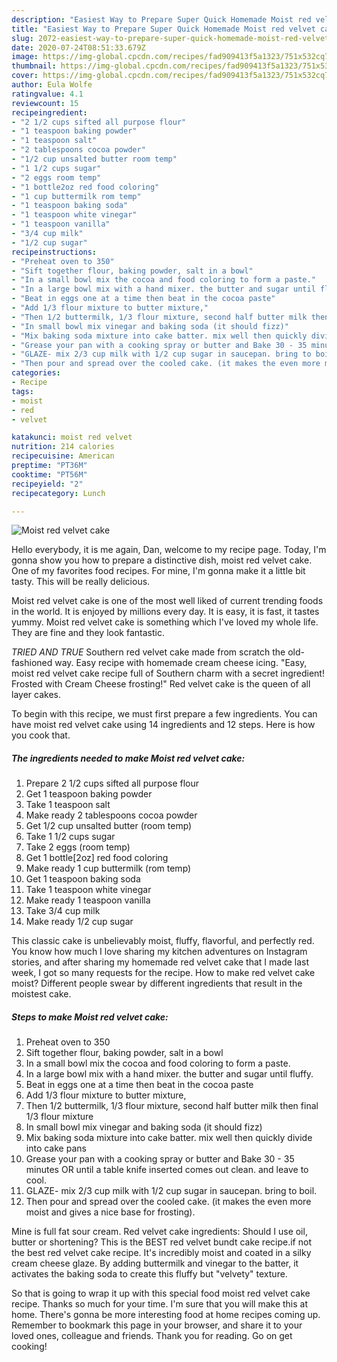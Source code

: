 ```yaml
---
description: "Easiest Way to Prepare Super Quick Homemade Moist red velvet cake"
title: "Easiest Way to Prepare Super Quick Homemade Moist red velvet cake"
slug: 2072-easiest-way-to-prepare-super-quick-homemade-moist-red-velvet-cake
date: 2020-07-24T08:51:33.679Z
image: https://img-global.cpcdn.com/recipes/fad909413f5a1323/751x532cq70/moist-red-velvet-cake-recipe-main-photo.jpg
thumbnail: https://img-global.cpcdn.com/recipes/fad909413f5a1323/751x532cq70/moist-red-velvet-cake-recipe-main-photo.jpg
cover: https://img-global.cpcdn.com/recipes/fad909413f5a1323/751x532cq70/moist-red-velvet-cake-recipe-main-photo.jpg
author: Eula Wolfe
ratingvalue: 4.1
reviewcount: 15
recipeingredient:
- "2 1/2 cups sifted all purpose flour"
- "1 teaspoon baking powder"
- "1 teaspoon salt"
- "2 tablespoons cocoa powder"
- "1/2 cup unsalted butter room temp"
- "1 1/2 cups sugar"
- "2 eggs room temp"
- "1 bottle2oz red food coloring"
- "1 cup buttermilk rom temp"
- "1 teaspoon baking soda"
- "1 teaspoon white vinegar"
- "1 teaspoon vanilla"
- "3/4 cup milk"
- "1/2 cup sugar"
recipeinstructions:
- "Preheat oven to 350"
- "Sift together flour, baking powder, salt in a bowl"
- "In a small bowl mix the cocoa and food coloring to form a paste."
- "In a large bowl mix with a hand mixer. the butter and sugar until fluffy."
- "Beat in eggs one at a time then beat in the cocoa paste"
- "Add 1/3 flour mixture to butter mixture,"
- "Then 1/2 buttermilk, 1/3 flour mixture, second half butter milk then final 1/3 flour mixture"
- "In small bowl mix vinegar and baking soda (it should fizz)"
- "Mix baking soda mixture into cake batter. mix well then quickly divide into cake pans"
- "Grease your pan with a cooking spray or butter and Bake 30 - 35 minutes OR until a table knife inserted comes out clean. and leave to cool."
- "GLAZE- mix 2/3 cup milk with 1/2 cup sugar in saucepan. bring to boil."
- "Then pour and spread over the cooled cake. (it makes the even more moist and gives a nice base for frosting)."
categories:
- Recipe
tags:
- moist
- red
- velvet

katakunci: moist red velvet 
nutrition: 214 calories
recipecuisine: American
preptime: "PT36M"
cooktime: "PT56M"
recipeyield: "2"
recipecategory: Lunch

---
```



![Moist red velvet cake](https://img-global.cpcdn.com/recipes/fad909413f5a1323/751x532cq70/moist-red-velvet-cake-recipe-main-photo.jpg)

Hello everybody, it is me again, Dan, welcome to my recipe page. Today, I'm gonna show you how to prepare a distinctive dish, moist red velvet cake. One of my favorites food recipes. For mine, I'm gonna make it a little bit tasty. This will be really delicious.

Moist red velvet cake is one of the most well liked of current trending foods in the world. It is enjoyed by millions every day. It is easy, it is fast, it tastes yummy. Moist red velvet cake is something which I've loved my whole life. They are fine and they look fantastic.

*TRIED AND TRUE* Southern red velvet cake made from scratch the old-fashioned way. Easy recipe with homemade cream cheese icing. &#34;Easy, moist red velvet cake recipe full of Southern charm with a secret ingredient! Frosted with Cream Cheese frosting!&#34; Red velvet cake is the queen of all layer cakes.


To begin with this recipe, we must first prepare a few ingredients. You can have moist red velvet cake using 14 ingredients and 12 steps. Here is how you cook that.

<!--inarticleads1-->

##### The ingredients needed to make Moist red velvet cake:

1. Prepare 2 1/2 cups sifted all purpose flour
1. Get 1 teaspoon baking powder
1. Take 1 teaspoon salt
1. Make ready 2 tablespoons cocoa powder
1. Get 1/2 cup unsalted butter (room temp)
1. Take 1 1/2 cups sugar
1. Take 2 eggs (room temp)
1. Get 1 bottle[2oz] red food coloring
1. Make ready 1 cup buttermilk (rom temp)
1. Get 1 teaspoon baking soda
1. Take 1 teaspoon white vinegar
1. Make ready 1 teaspoon vanilla
1. Take 3/4 cup milk
1. Make ready 1/2 cup sugar


This classic cake is unbelievably moist, fluffy, flavorful, and perfectly red. You know how much I love sharing my kitchen adventures on Instagram stories, and after sharing my homemade red velvet cake that I made last week, I got so many requests for the recipe. How to make red velvet cake moist? Different people swear by different ingredients that result in the moistest cake. 

<!--inarticleads2-->

##### Steps to make Moist red velvet cake:

1. Preheat oven to 350
1. Sift together flour, baking powder, salt in a bowl
1. In a small bowl mix the cocoa and food coloring to form a paste.
1. In a large bowl mix with a hand mixer. the butter and sugar until fluffy.
1. Beat in eggs one at a time then beat in the cocoa paste
1. Add 1/3 flour mixture to butter mixture,
1. Then 1/2 buttermilk, 1/3 flour mixture, second half butter milk then final 1/3 flour mixture
1. In small bowl mix vinegar and baking soda (it should fizz)
1. Mix baking soda mixture into cake batter. mix well then quickly divide into cake pans
1. Grease your pan with a cooking spray or butter and Bake 30 - 35 minutes OR until a table knife inserted comes out clean. and leave to cool.
1. GLAZE- mix 2/3 cup milk with 1/2 cup sugar in saucepan. bring to boil.
1. Then pour and spread over the cooled cake. (it makes the even more moist and gives a nice base for frosting).


Mine is full fat sour cream. Red velvet cake ingredients: Should I use oil, butter or shortening? This is the BEST red velvet bundt cake recipe.if not the best red velvet cake recipe. It&#39;s incredibly moist and coated in a silky cream cheese glaze. By adding buttermilk and vinegar to the batter, it activates the baking soda to create this fluffy but &#34;velvety&#34; texture. 

So that is going to wrap it up with this special food moist red velvet cake recipe. Thanks so much for your time. I'm sure that you will make this at home. There's gonna be more interesting food at home recipes coming up. Remember to bookmark this page in your browser, and share it to your loved ones, colleague and friends. Thank you for reading. Go on get cooking!
